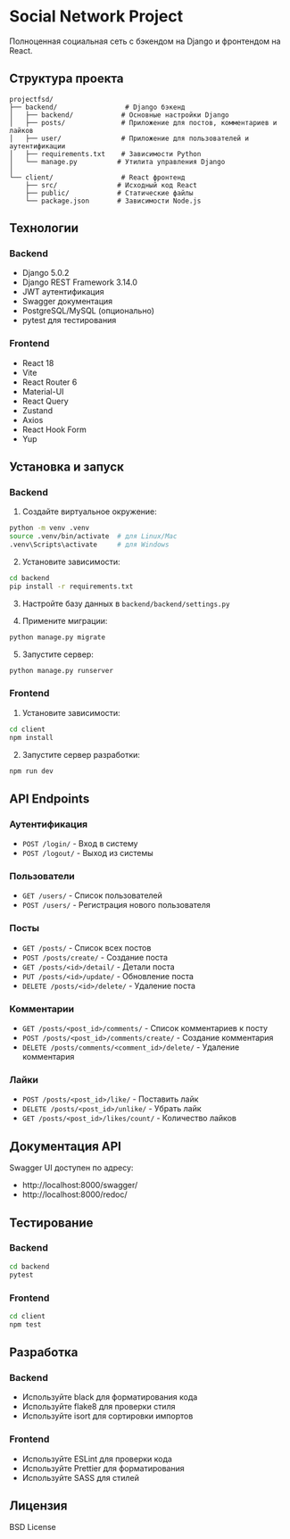 # Social Network Project

Полноценная социальная сеть с бэкендом на Django и фронтендом на React.

## Структура проекта

```
projectfsd/
├── backend/                 # Django бэкенд
│   ├── backend/            # Основные настройки Django
│   ├── posts/              # Приложение для постов, комментариев и лайков
│   ├── user/               # Приложение для пользователей и аутентификации
│   ├── requirements.txt    # Зависимости Python
│   └── manage.py          # Утилита управления Django
│
└── client/                 # React фронтенд
    ├── src/               # Исходный код React
    ├── public/            # Статические файлы
    └── package.json       # Зависимости Node.js
```

## Технологии

### Backend

- Django 5.0.2
- Django REST Framework 3.14.0
- JWT аутентификация
- Swagger документация
- PostgreSQL/MySQL (опционально)
- pytest для тестирования

### Frontend

- React 18
- Vite
- React Router 6
- Material-UI
- React Query
- Zustand
- Axios
- React Hook Form
- Yup

## Установка и запуск

### Backend

1. Создайте виртуальное окружение:

```bash
python -m venv .venv
source .venv/bin/activate  # для Linux/Mac
.venv\Scripts\activate     # для Windows
```

2. Установите зависимости:

```bash
cd backend
pip install -r requirements.txt
```

3. Настройте базу данных в `backend/backend/settings.py`

4. Примените миграции:

```bash
python manage.py migrate
```

5. Запустите сервер:

```bash
python manage.py runserver
```

### Frontend

1. Установите зависимости:

```bash
cd client
npm install
```

2. Запустите сервер разработки:

```bash
npm run dev
```

## API Endpoints

### Аутентификация

- `POST /login/` - Вход в систему
- `POST /logout/` - Выход из системы

### Пользователи

- `GET /users/` - Список пользователей
- `POST /users/` - Регистрация нового пользователя

### Посты

- `GET /posts/` - Список всех постов
- `POST /posts/create/` - Создание поста
- `GET /posts/<id>/detail/` - Детали поста
- `PUT /posts/<id>/update/` - Обновление поста
- `DELETE /posts/<id>/delete/` - Удаление поста

### Комментарии

- `GET /posts/<post_id>/comments/` - Список комментариев к посту
- `POST /posts/<post_id>/comments/create/` - Создание комментария
- `DELETE /posts/comments/<comment_id>/delete/` - Удаление комментария

### Лайки

- `POST /posts/<post_id>/like/` - Поставить лайк
- `DELETE /posts/<post_id>/unlike/` - Убрать лайк
- `GET /posts/<post_id>/likes/count/` - Количество лайков

## Документация API

Swagger UI доступен по адресу:

- http://localhost:8000/swagger/
- http://localhost:8000/redoc/

## Тестирование

### Backend

```bash
cd backend
pytest
```

### Frontend

```bash
cd client
npm test
```

## Разработка

### Backend

- Используйте black для форматирования кода
- Используйте flake8 для проверки стиля
- Используйте isort для сортировки импортов

### Frontend

- Используйте ESLint для проверки кода
- Используйте Prettier для форматирования
- Используйте SASS для стилей

## Лицензия

BSD License
